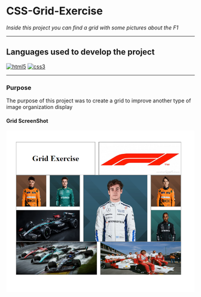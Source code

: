 # CSS-Grid-Exercise

*Inside this project you can find a grid with some pictures about the F1*

---
## Languages ​​used to develop the project

<a href='https://github.com/shivamkapasia0' target="_blank"><img alt='html5' src='https://img.shields.io/badge/html5-100000?style=for-the-badge&logo=html5&logoColor=white&labelColor=FF6600&color=FF6600'/></a>
<a href='https://github.com/shivamkapasia0' target="_blank"><img alt='css3' src='https://img.shields.io/badge/css3-100000?style=for-the-badge&logo=css3&logoColor=white&labelColor=0099FF&color=0099FF'/></a>

---

### Purpose
The purpose of this project was to create a grid to improve another type of image organization display

#### Grid ScreenShot
<img src= "img/screenshots/image.png">

